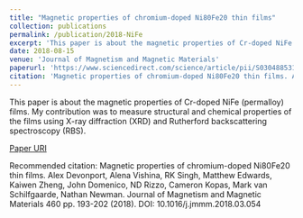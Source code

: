 ```yaml
---
title: "Magnetic properties of chromium-doped Ni80Fe20 thin films"
collection: publications
permalink: /publication/2018-NiFe
excerpt: 'This paper is about the magnetic properties of Cr-doped NiFe (permalloy) films.'
date: 2018-08-15
venue: 'Journal of Magnetism and Magnetic Materials'
paperurl: 'https://www.sciencedirect.com/science/article/pii/S0304885317335382'
citation: 'Magnetic properties of chromium-doped Ni80Fe20 thin films. Alex Devonport, Alena Vishina, RK Singh, Matthew Edwards, Kaiwen Zheng, John Domenico, ND Rizzo, Cameron Kopas, Mark van Schilfgaarde, Nathan Newman. Journal of Magnetism and Magnetic Materials 460 pp. 193-202 (2018). DOI: 10.1016/j.jmmm.2018.03.054'
---
```

This paper is about the magnetic properties of Cr-doped NiFe (permalloy) films. My contribution was to measure structural and chemical properties of the films using X-ray diffraction (XRD) and Rutherford backscattering spectroscopy (RBS).

[Paper URI](https://www.sciencedirect.com/science/article/pii/S0304885317335382)

Recommended citation: Magnetic properties of chromium-doped Ni80Fe20 thin films. Alex Devonport, Alena Vishina, RK Singh, Matthew Edwards, Kaiwen Zheng, John Domenico, ND Rizzo, Cameron Kopas, Mark van Schilfgaarde, Nathan Newman. Journal of Magnetism and Magnetic Materials 460 pp. 193-202 (2018). DOI: 10.1016/j.jmmm.2018.03.054
